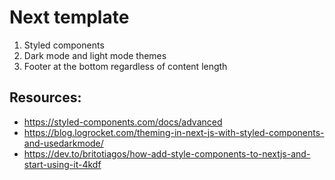 # Next template

1. Styled components
2. Dark mode and light mode themes
3. Footer at the bottom regardless of content length

## Resources:
- https://styled-components.com/docs/advanced
- https://blog.logrocket.com/theming-in-next-js-with-styled-components-and-usedarkmode/
- https://dev.to/britotiagos/how-add-style-components-to-nextjs-and-start-using-it-4kdf
